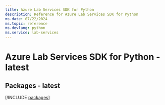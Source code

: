 ```yaml
---
title: Azure Lab Services SDK for Python
description: Reference for Azure Lab Services SDK for Python
ms.date: 07/22/2024
ms.topic: reference
ms.devlang: python
ms.service: lab-services
---
```

# Azure Lab Services SDK for Python - latest
## Packages - latest
[!INCLUDE [packages](lab-services-index.md)]